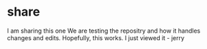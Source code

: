 # share
I am sharing this one
We are testing the repositry and how it handles changes and edits.
Hopefully, this works.
I just viewed it - jerry
